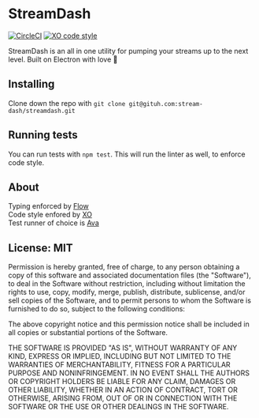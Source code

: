 # StreamDash
[![CircleCI](https://circleci.com/gh/stream-dash/streamdash.svg?style=svg)](https://circleci.com/gh/stream-dash/streamdash)
[![XO code style](https://img.shields.io/badge/code_style-XO-5ed9c7.svg)](https://github.com/xojs/xo)

StreamDash is an all in one utility for pumping your streams up to the next level. Built on Electron with love :purple_heart:

## Installing
Clone down the repo with `git clone git@gituh.com:stream-dash/streamdash.git`

## Running tests
You can run tests with `npm test`. This will run the linter as well, to enforce code style.

## About
Typing enforced by [Flow](https://flow.org)\
Code style enfored by [XO](https://github.com/xojs/xo)\
Test runner of choice is [Ava](https://github.com/avajs/ava)

## License: MIT
Permission is hereby granted, free of charge, to any person obtaining a copy of this software and associated documentation files (the "Software"), to deal in the Software without restriction, including without limitation the rights to use, copy, modify, merge, publish, distribute, sublicense, and/or sell copies of the Software, and to permit persons to whom the Software is furnished to do so, subject to the following conditions:

The above copyright notice and this permission notice shall be included in all copies or substantial portions of the Software.

THE SOFTWARE IS PROVIDED "AS IS", WITHOUT WARRANTY OF ANY KIND, EXPRESS OR IMPLIED, INCLUDING BUT NOT LIMITED TO THE WARRANTIES OF MERCHANTABILITY, FITNESS FOR A PARTICULAR PURPOSE AND NONINFRINGEMENT. IN NO EVENT SHALL THE AUTHORS OR COPYRIGHT HOLDERS BE LIABLE FOR ANY CLAIM, DAMAGES OR OTHER LIABILITY, WHETHER IN AN ACTION OF CONTRACT, TORT OR OTHERWISE, ARISING FROM, OUT OF OR IN CONNECTION WITH THE SOFTWARE OR THE USE OR OTHER DEALINGS IN THE SOFTWARE.
